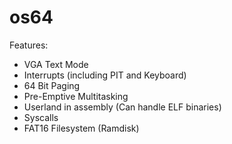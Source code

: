 # os64

Features:
- VGA Text Mode
- Interrupts (including PIT and Keyboard)
- 64 Bit Paging
- Pre-Emptive Multitasking
- Userland in assembly (Can handle ELF binaries)
- Syscalls
- FAT16 Filesystem (Ramdisk)


